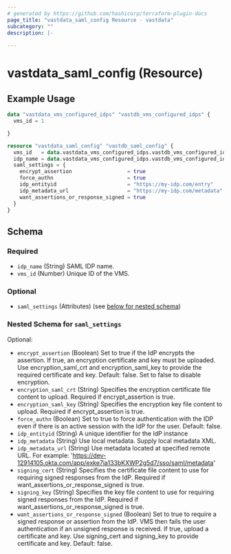 ```yaml
---
# generated by https://github.com/hashicorp/terraform-plugin-docs
page_title: "vastdata_saml_config Resource - vastdata"
subcategory: ""
description: |-
  
---
```


# vastdata_saml_config (Resource)



## Example Usage

```terraform
data "vastdata_vms_configured_idps" "vastdb_vms_configured_idps" {
  vms_id = 1

}

resource "vastdata_saml_config" "vastdb_saml_config" {
  vms_id   = data.vastdata_vms_configured_idps.vastdb_vms_configured_idps.vms_id
  idp_name = data.vastdata_vms_configured_idps.vastdb_vms_configured_idps.idps[0]
  saml_settings = {
    encrypt_assertion                  = true
    force_authn                        = true
    idp_entityid                       = "https://my-idp.com/entry"
    idp_metadata_url                   = "https://my-idp.com/metadata"
    want_assertions_or_response_signed = true
  }
}
```

<!-- schema generated by tfplugindocs -->
## Schema

### Required

- `idp_name` (String) SAML IDP name.
- `vms_id` (Number) Unique ID of the VMS.

### Optional

- `saml_settings` (Attributes) (see [below for nested schema](#nestedatt--saml_settings))

<a id="nestedatt--saml_settings"></a>
### Nested Schema for `saml_settings`

Optional:

- `encrypt_assertion` (Boolean) Set to true if the IdP encrypts the assertion. If true, an encryption certificate and key must be uploaded. Use encryption_saml_crt and encryption_saml_key to provide the required certificate and key. Default: false. Set to false to disable encryption.
- `encryption_saml_crt` (String) Specifies the encryption certificate file content to upload. Required if encrypt_assertion is true.
- `encryption_saml_key` (String) Specifies the encryption key file content to upload. Required if encrypt_assertion is true.
- `force_authn` (Boolean) Set to true to force authentication with the IDP even if there is an active session with the IdP for the user. Default: false.
- `idp_entityid` (String) A unique identifier for the IdP instance
- `idp_metadata` (String) Use local metadata. Supply local metadata XML.
- `idp_metadata_url` (String) Use metadata located at specified remote URL. For example: 'https://dev-12914105.okta.com/app/exke7ia133bKXWP2g5d7/sso/saml/metadata'
- `signing_cert` (String) Specifies the certificate file content to use for requiring signed responses from the IdP. Required if want_assertions_or_response_signed is true.
- `signing_key` (String) Specifies the key file content to use for requiring signed responses from the IdP. Required if want_assertions_or_response_signed is true.
- `want_assertions_or_response_signed` (Boolean) Set to true to require a signed response or assertion from the IdP. VMS then fails the user authentication if an unsigned response is received. If true, upload a certificate and key. Use signing_cert and signing_key to provide certificate and key. Default: false.
